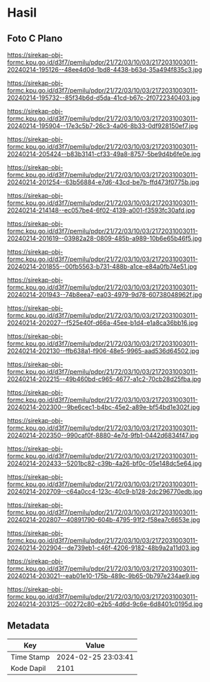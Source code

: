 # Hasil

## Foto C Plano

https://sirekap-obj-formc.kpu.go.id/d3f7/pemilu/pdpr/21/72/03/10/03/2172031003011-20240214-195126--48ee4d0d-1bd8-4438-b63d-35a494f835c3.jpg

https://sirekap-obj-formc.kpu.go.id/d3f7/pemilu/pdpr/21/72/03/10/03/2172031003011-20240214-195732--85f34b6d-d5da-41cd-b67c-2f0722340403.jpg

https://sirekap-obj-formc.kpu.go.id/d3f7/pemilu/pdpr/21/72/03/10/03/2172031003011-20240214-195904--17e3c5b7-26c3-4a06-8b33-0df928150ef7.jpg

https://sirekap-obj-formc.kpu.go.id/d3f7/pemilu/pdpr/21/72/03/10/03/2172031003011-20240214-205424--b83b3141-cf33-49a8-8757-5be9d4b6fe0e.jpg

https://sirekap-obj-formc.kpu.go.id/d3f7/pemilu/pdpr/21/72/03/10/03/2172031003011-20240214-201254--63b56884-e7d6-43cd-be7b-ffd473f0775b.jpg

https://sirekap-obj-formc.kpu.go.id/d3f7/pemilu/pdpr/21/72/03/10/03/2172031003011-20240214-214148--ec057be4-6f02-4139-a001-f3593fc30afd.jpg

https://sirekap-obj-formc.kpu.go.id/d3f7/pemilu/pdpr/21/72/03/10/03/2172031003011-20240214-201619--03982a28-0809-485b-a989-10b6e65b46f5.jpg

https://sirekap-obj-formc.kpu.go.id/d3f7/pemilu/pdpr/21/72/03/10/03/2172031003011-20240214-201855--00fb5563-b731-488b-a1ce-e84a0fb74e51.jpg

https://sirekap-obj-formc.kpu.go.id/d3f7/pemilu/pdpr/21/72/03/10/03/2172031003011-20240214-201943--74b8eea7-ea03-4979-9d78-60738048962f.jpg

https://sirekap-obj-formc.kpu.go.id/d3f7/pemilu/pdpr/21/72/03/10/03/2172031003011-20240214-202027--f525e40f-d66a-45ee-b1d4-e1a8ca36bb16.jpg

https://sirekap-obj-formc.kpu.go.id/d3f7/pemilu/pdpr/21/72/03/10/03/2172031003011-20240214-202130--ffb638a1-f906-48e5-9965-aad536d64502.jpg

https://sirekap-obj-formc.kpu.go.id/d3f7/pemilu/pdpr/21/72/03/10/03/2172031003011-20240214-202215--49b460bd-c965-4677-a1c2-70cb28d25fba.jpg

https://sirekap-obj-formc.kpu.go.id/d3f7/pemilu/pdpr/21/72/03/10/03/2172031003011-20240214-202300--9be6cec1-b4bc-45e2-a89e-bf54bd1e302f.jpg

https://sirekap-obj-formc.kpu.go.id/d3f7/pemilu/pdpr/21/72/03/10/03/2172031003011-20240214-202350--990caf0f-8880-4e7d-9fb1-0442d6834f47.jpg

https://sirekap-obj-formc.kpu.go.id/d3f7/pemilu/pdpr/21/72/03/10/03/2172031003011-20240214-202433--5201bc82-c39b-4a26-bf0c-05e148dc5e64.jpg

https://sirekap-obj-formc.kpu.go.id/d3f7/pemilu/pdpr/21/72/03/10/03/2172031003011-20240214-202709--c64a0cc4-123c-40c9-b128-2dc296770edb.jpg

https://sirekap-obj-formc.kpu.go.id/d3f7/pemilu/pdpr/21/72/03/10/03/2172031003011-20240214-202807--40891790-604b-4795-91f2-f58ea7c6653e.jpg

https://sirekap-obj-formc.kpu.go.id/d3f7/pemilu/pdpr/21/72/03/10/03/2172031003011-20240214-202904--de739eb1-c46f-4206-9182-48b9a2a11d03.jpg

https://sirekap-obj-formc.kpu.go.id/d3f7/pemilu/pdpr/21/72/03/10/03/2172031003011-20240214-203021--eab01e10-175b-489c-9b65-0b797e234ae9.jpg

https://sirekap-obj-formc.kpu.go.id/d3f7/pemilu/pdpr/21/72/03/10/03/2172031003011-20240214-203125--00272c80-e2b5-4d6d-9c6e-6d8401c0195d.jpg


## Metadata

| Key        | Value               |
| ---------- | ------------------- |
| Time Stamp | 2024-02-25 23:03:41 |
| Kode Dapil | 2101                |



